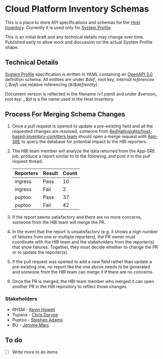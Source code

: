 # Cloud Platform Inventory Schemas #

This is a place to store API specifications and schemas for the [Host Inventory]. Currently it is used only for [System
Profile].

This is an initial draft and any technical details may change over time. Published early to allow work and discussion on
the actual System Profile shape.

## Technical Details ##

[System Profile] specification is written in YAML containing an [OpenAPI 3.0](https://swagger.io/specification/) definition schema. All entities are under _$def_ root key, internal references (_$ref_) use relative referencing (_#/$def/entity_).

Document version is reflected in the filename (_v1.yaml_) and under _$version_ root key. _$id_ is a file name used in
the Host Inventory.


## Process For Merging Schema Changes ##

1. Once a pull request is opened to update a pre-existing field and all the requested changes are resolved, someone from [RedHatInsights/host-based-inventory-comitters team](https://github.com/orgs/RedHatInsights/teams/host-based-inventory-committers) should open a merge request with [App-SRE](https://gitlab.cee.redhat.com/service/app-interface/-/tree/master/data/services/insights/host-inventory/queries) to query the database for potential impact to the HBI reporters.
   
2. The HBI team member will analyze the data returned from the App-SRE job, produce a report similar to to the following, and post it in the pull request thread.

    | Reporters | Result | Count |
    | --- | --- | --- |
    | ingress | Pass | 10 |
    | ingress | Fail | 2 |
    | puptoo | Pass | 37 |
    | puptoo | Fail | 42 |


3. If the report seems satisfactory and there are no more concerns, someone from the HBI team will merge the PR.

4. In the event that the report is unsatisfactory (e.g. it shows a high number of failures from one or multiple reporters), the PR owner must coordinate with the HBI team and the stakeholders from the reporter(s) that show failures. Together, they must decide whether to change the PR or to update the reporter(s).

5. If the pull request was opened to add a new field rather than update a pre-existing one, no report like the one above needs to be generated and someone from the HBI team can merge it if there are no concerns.

6. Once the PR is merged, the HBI team member who merged it can open another PR in the HBI repository to reflect those changes.

### Stakeholders ###

* RHSM - [Kevin Howell](https://github.com/kahowell)
* Yupana - [Chris Duryee](https://github.com/beav)
* Puptoo - [Stephen Adams](https://github.com/stevehnh)
* BU - [Jerome Marc](https://github.com/jeromemarc)

## To do ##

- [ ] Write more to do items


[Host Inventory]: https://github.com/RedHatInsights/insights-host-inventory/
[System Profile]: schemas/system_profile/
[OpenAPI 3.0]: https://swagger.io/specification/
